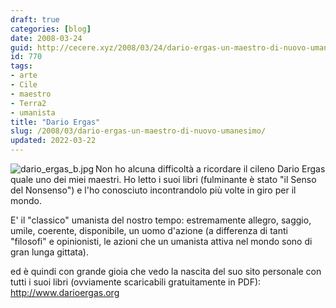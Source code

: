 ```yaml
---
draft: true
categories: [blog]
date: 2008-03-24
guid: http://cecere.xyz/2008/03/24/dario-ergas-un-maestro-di-nuovo-umanesimo/
id: 770
tags:
- arte
- Cile
- maestro
- Terra2
- umanista
title: "Dario Ergas"
slug: /2008/03/dario-ergas-un-maestro-di-nuovo-umanesimo/
updated: 2022-03-22
---
```


<img src='http://cecere.xyz/wp-content/uploads/sites/3/2008/03/dario_ergas_b.jpg' alt='dario_ergas_b.jpg' align="left" />Non ho alcuna difficoltà a ricordare il cileno Dario Ergas quale uno dei miei maestri. Ho letto i suoi libri (fulminante è stato "il Senso del Nonsenso") e l'ho conosciuto incontrandolo più volte in giro per il mondo.
  
E' il "classico" umanista del nostro tempo: estremamente allegro, saggio, umile, coerente, disponibile, un uomo d'azione (a differenza di tanti "filosofi" e opinionisti, le azioni che un umanista attiva nel mondo sono di gran lunga gittata).

ed è quindi con grande gioia che vedo la nascita del suo sito personale con tutti i suoi libri (ovviamente scaricabili gratuitamente in PDF): <http://www.darioergas.org>
